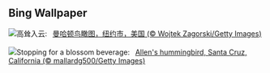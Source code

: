## Bing Wallpaper
![](https://www.bing.com/th?id=OHR.ManhattanAerial_ZH-CN0036686873_UHD.jpg&w=1000)高耸入云:&nbsp;&ensp;[曼哈顿鸟瞰图，纽约市，美国 (© Wojtek Zagorski/Getty Images)](https://www.bing.com/th?id=OHR.ManhattanAerial_ZH-CN0036686873_UHD.jpg)
<br><br/>
![](https://www.bing.com/th?id=OHR.TinyHummer_EN-US3171586787_UHD.jpg&w=1000)Stopping for a blossom beverage:&nbsp;&ensp;[Allen's hummingbird, Santa Cruz, California (© mallardg500/Getty Images)](https://www.bing.com/th?id=OHR.TinyHummer_EN-US3171586787_UHD.jpg)
<br><br/>
